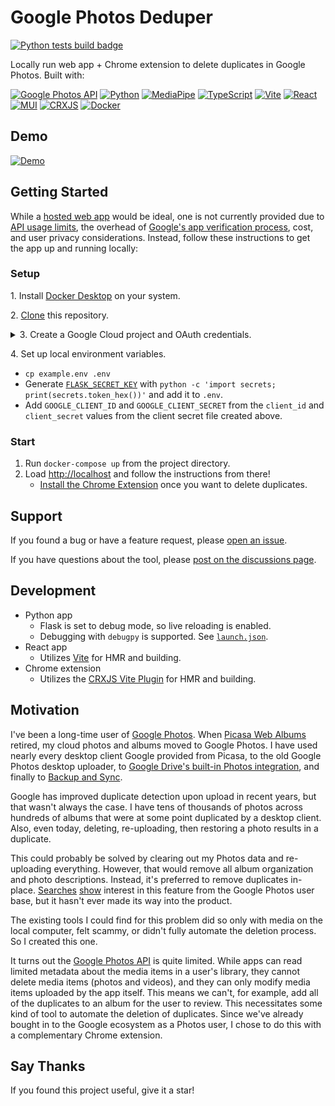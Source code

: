 # Google Photos Deduper

[![Python tests build badge](https://github.com/mtalcott/google-photos-deduper/actions/workflows/python-tests.yml/badge.svg?branch=main)](https://github.com/mtalcott/google-photos-deduper/actions/workflows/python-tests.yml?query=branch%3Amain)

Locally run web app + Chrome extension to delete duplicates in Google Photos. Built with:

[![Google Photos API](https://img.shields.io/badge/Google_Photos_API-F5F7F9.svg?logo=googlephotos)](https://developers.google.com/photos)
[![Python](https://img.shields.io/badge/Python-F5F7F9.svg?logo=python)](https://www.python.org/)
[![MediaPipe](https://img.shields.io/badge/MediaPipe-F5F7F9.svg)](https://developers.google.com/mediapipe)
[![TypeScript](https://img.shields.io/badge/TypeScript-F5F7F9.svg?logo=typescript)](https://www.typescriptlang.org/)
[![Vite](https://img.shields.io/badge/Vite-F5F7F9.svg?logo=vite)](https://vitejs.dev/)
[![React](https://img.shields.io/badge/React-F5F7F9.svg?logo=react)](https://react.dev/)
[![MUI](https://img.shields.io/badge/MUI-F5F7F9.svg?logo=mui)](https://mui.com/)
[![CRXJS](https://img.shields.io/badge/CRXJS-F5F7F9.svg)](https://crxjs.dev/vite-plugin)
[![Docker](https://img.shields.io/badge/Docker-F5F7F9.svg?logo=docker)](https://www.docker.com/)

## Demo

[![Demo](https://google-photos-deduper-public.s3.amazonaws.com/demo-l.gif)](https://youtu.be/QDUGKgQOa7o)

## Getting Started

While a [hosted web app](https://github.com/mtalcott/google-photos-deduper/wiki#hosted-app) would be ideal, one is not currently provided due to [API usage limits](https://developers.google.com/photos/library/guides/api-limits-quotas), the overhead of [Google's app verification process](https://support.google.com/cloud/answer/9110914), cost, and user privacy considerations. Instead, follow these instructions to get the app up and running locally:

### Setup

1\. Install [Docker Desktop](https://docs.docker.com/desktop/) on your system.

2\. [Clone](https://docs.github.com/en/repositories/creating-and-managing-repositories/cloning-a-repository) this repository.

<details>

<summary>3. Create a Google Cloud project and OAuth credentials.</summary>
<br>

- Create a Google Cloud project ([Guide](https://developers.google.com/workspace/guides/create-project))
  - Project name: Enter `Photos Deduper`
  - Select the project
- Go to APIs & Services > Enable APIs and Services
  - Search for `Photos Library API`
  - Enable
- Go to APIs & Services > OAuth consent screen
  - User Type: Choose `External`
  - Create
    - App name: Enter `Photos Deduper`
    - User support email: Choose your email
    - Developer contact information: Enter your email
    - Save and Continue
  - Add or remove scopes:
    - Manually add scopes:
      - `https://www.googleapis.com/auth/userinfo.profile`
      - `https://www.googleapis.com/auth/userinfo.email`
      - `https://www.googleapis.com/auth/photoslibrary`
    - Update
    - Save and Continue
  - Test users:
    - Add your email (and any others you want to use the tool with)
    - Save and Continue
- Go to APIs & Services > Credentials > Create Credentials > OAuth client ID
  - Application type: Choose `Web application`
  - Name: Enter `Photos Deduper Web Client`
  - Authorized JavaScript origins: Enter `http://localhost`
  - Authorized redirect URIs: Enter `http://localhost/auth/google/callback`
  - Create
- Download the JSON file
  
</details>

4\. Set up local environment variables.

- `cp example.env .env`
- Generate [`FLASK_SECRET_KEY`](https://flask.palletsprojects.com/en/2.3.x/config/#SECRET_KEY) with `python -c 'import secrets; print(secrets.token_hex())'` and add it to `.env`.
- Add `GOOGLE_CLIENT_ID` and `GOOGLE_CLIENT_SECRET` from the `client_id` and `client_secret` values from the client secret file created above.

### Start

1. Run `docker-compose up` from the project directory.
1. Load [http://localhost](http://localhost) and follow the instructions from there!
   - [Install the Chrome Extension](chrome_extension/README.md) once you want to delete duplicates.

## Support

If you found a bug or have a feature request, please [open an issue](https://github.com/mtalcott/google-photos-deduper/issues/new/choose).

If you have questions about the tool, please [post on the discussions page](https://github.com/mtalcott/google-photos-deduper/discussions).

## Development

- Python app
  - Flask is set to debug mode, so live reloading is enabled.
  - Debugging with `debugpy` is supported. See [`launch.json`](.vscode/launch.json).
- React app
  - Utilizes [Vite](https://vitejs.dev/) for HMR and building.
- Chrome extension
  - Utilizes the [CRXJS Vite Plugin](https://crxjs.dev/vite-plugin) for HMR and building.

## Motivation

I've been a long-time user of [Google Photos](http://photos.google.com). When [Picasa Web Albums](https://picasa.google.com) retired, my cloud photos and albums moved to Google Photos. I have used nearly every desktop client Google provided from Picasa, to the old Google Photos desktop uploader, to [Google Drive's built-in Photos integration](https://www.blog.google/products/photos/simplifying-google-photos-and-google-drive/), and finally to [Backup and Sync](https://www.google.com/drive/download/backup-and-sync/).

Google has improved duplicate detection upon upload in recent years, but that wasn't always the case. I have tens of thousands of photos across hundreds of albums that were at some point duplicated by a desktop client. Also, even today, deleting, re-uploading, then restoring a photo results in a duplicate.

This could probably be solved by clearing out my Photos data and re-uploading everything. However, that would remove all album organization and photo descriptions. Instead, it's preferred to remove duplicates in-place. [Searches](https://support.google.com/photos/thread/3954223/is-there-an-easy-way-to-delete-duplicate-photos?hl=en) [show](https://www.quora.com/How-does-one-delete-duplicate-photos-in-Google-Photos-from-the-web-or-from-the-app-Is-there-feature-where-you-can-scan-and-delete-for-duplicates) interest in this feature from the Google Photos user base, but it hasn't ever made its way into the product.

The existing tools I could find for this problem did so only with media on the local computer, felt scammy, or didn't fully automate the deletion process. So I created this one.

It turns out the [Google Photos API](https://developers.google.com/photos) is quite limited. While apps can read limited metadata about the media items in a user's library, they cannot delete media items (photos and videos), and they can only modify media items uploaded by the app itself. This means we can't, for example, add all of the duplicates to an album for the user to review. This necessitates some kind of tool to automate the deletion of duplicates. Since we've already bought in to the Google ecosystem as a Photos user, I chose to do this with a complementary Chrome extension.

## Say Thanks

If you found this project useful, give it a star!

